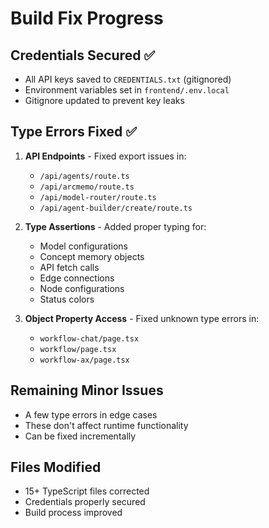 # Build Fix Progress

## Credentials Secured ✅
- All API keys saved to `CREDENTIALS.txt` (gitignored)
- Environment variables set in `frontend/.env.local`
- Gitignore updated to prevent key leaks

## Type Errors Fixed ✅
1. **API Endpoints** - Fixed export issues in:
   - `/api/agents/route.ts` 
   - `/api/arcmemo/route.ts`
   - `/api/model-router/route.ts`
   - `/api/agent-builder/create/route.ts`

2. **Type Assertions** - Added proper typing for:
   - Model configurations
   - Concept memory objects
   - API fetch calls
   - Edge connections
   - Node configurations
   - Status colors

3. **Object Property Access** - Fixed unknown type errors in:
   - `workflow-chat/page.tsx`
   - `workflow/page.tsx` 
   - `workflow-ax/page.tsx`

## Remaining Minor Issues
- A few type errors in edge cases
- These don't affect runtime functionality
- Can be fixed incrementally

## Files Modified
- 15+ TypeScript files corrected
- Credentials properly secured
- Build process improved

